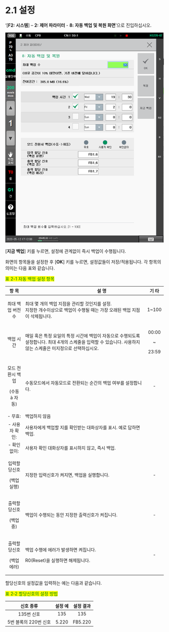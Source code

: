 # 2.1 설정

‘\[**F2: 시스템**] – **2: 제어 파라미터** - **8: 자동 백업 및 복원 화면**’으로 진입하십시오.

![그림 2.1 자동 백업 및 복원 화면](<../_assets/image_2.png>)

\[**지금 백업**] 키를 누르면, 설정에 관계없이 즉시 백업이 수행됩니다.

화면의 항목들을 설정한 후 \[**OK**] 키를 누르면, 설정값들이 저장/적용됩니다. 각 항목의 의미는 다음 표와 같습니다.

<mark style="color:green;">표 2-1 자동 백업 설정 항목</mark>

|             **항  목**             | 　　　　　　　　**설     명**                                                                          |              **기 타**             |
| :------------------------------: | -------------------------------------------------------------------------------------------- | :------------------------------: |
|             최대 백업 버전수            | <p>최대 몇 개의 백업 지점을 관리할 것인지를 설정.<br>지정한 개수이상으로 백업이 수행될 때는 가장 오래된 백업 지점이 삭제됩니다.</p>             |              1\~100              |
|               백업 시간              | 매일 혹은 특정 요일의 특정 시간에 백업이 자동으로 수행되도록 설정합니다. 최대 4개의 스케줄을 입력할 수 있습니다. 사용하지 않는 스케줄은 미지정으로 선택하십시오. | <p>00:00</p><p>~</p><p>23:59</p> |
| <p>모드 전환시 백업</p><p>(수동 à 자동)</p> | 수동모드에서 자동모드로 전환되는 순간의 백업 여부를 설정합니다.                                                          |                 -                |
|               - 무효:              | 백업하지 않음                                                                                      |                                  |
|             - 사용자 확인:            | 사용자에게 백업할 지를 확인받는 대화상자를 표시. 예로 답하면 백업.                                                       |                                  |
|              - 확인없이:             | 사용자 확인 대화상자를 표시하지 않고, 즉시 백업.                                                                 |                                  |
|    <p>입력할당신호</p><p>(백업실행)</p>    | 지정한 입력신호가 켜지면, 백업을 실행합니다.                                                                    |                 -                |
|     <p>출력할당신호</p><p>(백업중)</p>    | 백업이 수행되는 동안 지정한 출력신호가 켜집니다.                                                                  |                 -                |
|    <p>출력할당신호</p><p>(백업에러)</p>    | <p>백업 수행에 에러가 발생하면 켜집니다.</p><p>R0(Reset)을 실행하면 해제됩니다.</p>                                    |                 -                |

할당신호의 설정값을 입력하는 예는 다음과 같습니다.

<mark style="color:green;">표 2‑2 할당신호의 설정 방법</mark>

|    **신호 종류**   | **설정** 예 | **설정 결과** |
| :------------: | :------: | :-------: |
|     135번 신호    |    135   |    135    |
| 5번 블록의 220번 신호 |   5.220  |  FB5.220  |

